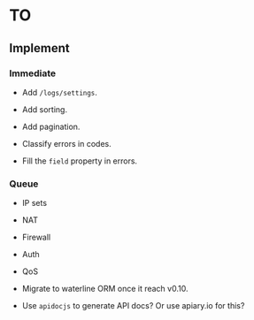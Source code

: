 # TO

## Implement

### Immediate

- Add `/logs/settings`.

- Add sorting.

- Add pagination.

- Classify errors in codes.

- Fill the `field` property in errors.

###  Queue

- IP sets

- NAT

- Firewall

- Auth

- QoS

- Migrate to waterline ORM once it reach v0.10.

- Use `apidocjs` to generate API docs? Or use apiary.io for this?